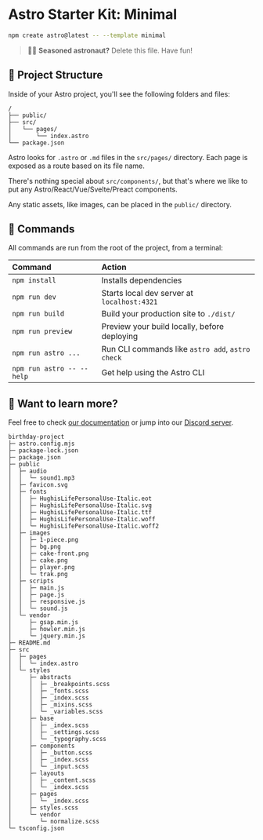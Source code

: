 # Astro Starter Kit: Minimal

```sh
npm create astro@latest -- --template minimal
```

> 🧑‍🚀 **Seasoned astronaut?** Delete this file. Have fun!

## 🚀 Project Structure

Inside of your Astro project, you'll see the following folders and files:

```text
/
├── public/
├── src/
│   └── pages/
│       └── index.astro
└── package.json
```

Astro looks for `.astro` or `.md` files in the `src/pages/` directory. Each page is exposed as a route based on its file name.

There's nothing special about `src/components/`, but that's where we like to put any Astro/React/Vue/Svelte/Preact components.

Any static assets, like images, can be placed in the `public/` directory.

## 🧞 Commands

All commands are run from the root of the project, from a terminal:

| Command                   | Action                                           |
| :------------------------ | :----------------------------------------------- |
| `npm install`             | Installs dependencies                            |
| `npm run dev`             | Starts local dev server at `localhost:4321`      |
| `npm run build`           | Build your production site to `./dist/`          |
| `npm run preview`         | Preview your build locally, before deploying     |
| `npm run astro ...`       | Run CLI commands like `astro add`, `astro check` |
| `npm run astro -- --help` | Get help using the Astro CLI                     |

## 👀 Want to learn more?

Feel free to check [our documentation](https://docs.astro.build) or jump into our [Discord server](https://astro.build/chat).

```
birthday-project
├─ astro.config.mjs
├─ package-lock.json
├─ package.json
├─ public
│  ├─ audio
│  │  └─ sound1.mp3
│  ├─ favicon.svg
│  ├─ fonts
│  │  ├─ HughisLifePersonalUse-Italic.eot
│  │  ├─ HughisLifePersonalUse-Italic.svg
│  │  ├─ HughisLifePersonalUse-Italic.ttf
│  │  ├─ HughisLifePersonalUse-Italic.woff
│  │  └─ HughisLifePersonalUse-Italic.woff2
│  ├─ images
│  │  ├─ 1-piece.png
│  │  ├─ bg.png
│  │  ├─ cake-front.png
│  │  ├─ cake.png
│  │  ├─ player.png
│  │  └─ trak.png
│  ├─ scripts
│  │  ├─ main.js
│  │  ├─ page.js
│  │  ├─ responsive.js
│  │  └─ sound.js
│  └─ vendor
│     ├─ gsap.min.js
│     ├─ howler.min.js
│     └─ jquery.min.js
├─ README.md
├─ src
│  ├─ pages
│  │  └─ index.astro
│  └─ styles
│     ├─ abstracts
│     │  ├─ _breakpoints.scss
│     │  ├─ _fonts.scss
│     │  ├─ _index.scss
│     │  ├─ _mixins.scss
│     │  └─ _variables.scss
│     ├─ base
│     │  ├─ _index.scss
│     │  ├─ _settings.scss
│     │  └─ _typography.scss
│     ├─ components
│     │  ├─ _button.scss
│     │  ├─ _index.scss
│     │  └─ _input.scss
│     ├─ layouts
│     │  ├─ _content.scss
│     │  └─ _index.scss
│     ├─ pages
│     │  └─ _index.scss
│     ├─ styles.scss
│     └─ vendor
│        └─ normalize.scss
└─ tsconfig.json

```